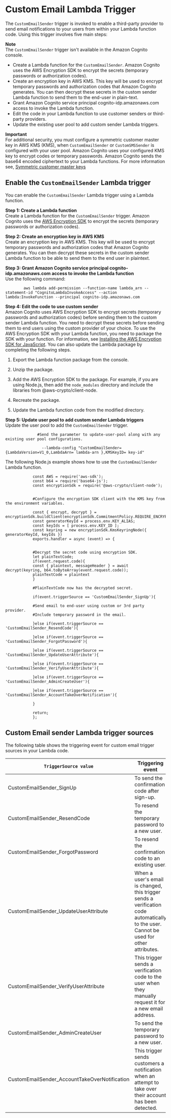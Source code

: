 # Custom Email Lambda Trigger<a name="user-pool-lambda-custom-email-sender"></a>

The `CustomEmailSender` trigger is invoked to enable a third\-party provider to send email notifications to your users from within your Lambda function code\. Using this trigger involves five main steps:

**Note**  
The `CustomEmailSender` trigger isn't available in the Amazon Cognito console\.
+ Create a Lambda function for the `CustomEmailSender`\. Amazon Cognito uses the AWS Encryption SDK to encrypt the secrets \(temporary passwords or authorization codes\)\.
+ Create an encryption key in AWS KMS\. This key will be used to encrypt temporary passwords and authorization codes that Amazon Cognito generates\. You can then decrypt these secrets in the custom sender Lambda function to send them to the end\-user in plain\-text\.
+ Grant Amazon Cognito service principal cognito\-idp\.amazonaws\.com access to invoke the Lambda function\.
+ Edit the code in your Lambda function to use customer senders or third\-party providers\.
+ Update the existing user pool to add custom sender Lambda triggers\.

**Important**  
For additional security, you must configure a symmetric customer master key in AWS KMS \(KMS\), when `CustomEmailSender` or `CustomSMSSender` is configured with your user pool\. Amazon Cognito uses your configured KMS key to encrypt codes or temporary passwords\. Amazon Cognito sends the base64 encoded ciphertext to your Lambda functions\. For more information see, [Symmetric customer master keys](/kms/latest/developerguide/symm-asymm-concepts.html#symmetric-cmks)

## Enable the `CustomEmailSender` Lambda trigger<a name="enable-custom-email-sender-lambda-trigger"></a>

You can enable the `CustomEmailSender` Lambda trigger using a Lambda function\.

**Step 1: Create a Lambda function**  
Create a Lambda function for the `CustomEmailSender` trigger\. Amazon Cognito uses the [AWS Encryption SDK](https://docs.aws.amazon.com/encryption-sdk/latest/developer-guide/introduction.html) to encrypt the secrets \(temporary passwords or authorization codes\)\.

**Step 2: Create an encryption key in AWS KMS**  
Create an encryption key in AWS KMS\. This key will be used to encrypt temporary passwords and authorization codes that Amazon Cognito generates\. You can then decrypt these secrets in the custom sender Lambda function to be able to send them to the end user in plaintext\.

**Step 3: Grant Amazon Cognito service principal cognito\-idp\.amazonaws\.com access to invoke the Lambda function**  
Use the following command:

```
        aws lambda add-permission --function-name lambda_arn --statement-id "CognitoLambdaInvokeAccess" --action lambda:InvokeFunction --principal cognito-idp.amazonaws.com
```

**Step 4: Edit the code to use custom sender**  
Amazon Cognito uses AWS Encryption SDK to encrypt secrets \(temporary passwords and authorization codes\) before sending them to the custom sender Lambda function\. You need to decrypt these secrets before sending them to end users using the custom provider of your choice\. To use the AWS Encryption SDK with your Lambda function, you need to package the SDK with your function\. For information, see [Installing the AWS Encryption SDK for JavaScript](encryption-sdk/latest/developer-guide/javascript-installation.html)\. You can also update the Lambda package by completing the following steps\.

1. Export the Lambda function package from the console\.

1. Unzip the package\.

1. Add the AWS Encryption SDK to the package\. For example, if you are using Node\.js, then add the `node_modules` directory and include the libraries from @aws\-crypto/client\-node\.

1. Recreate the package\.

1. Update the Lambda function code from the modified directory\.

**Step 5: Update user pool to add custom sender Lambda triggers**  
Update the user pool to add the `CustomEmailSender` trigger\.

```
              #Send the parameter to update-user-pool along with any existing user pool configurations.
              
                --lambda-config "CustomEmailSender={LambdaVersion=V1_0,LambdaArn= lambda-arn },KMSKeyID= key-id"
```

The following Node\.js example shows how to use the `CustomEmailSender` Lambda function\.

```
            const AWS = require('aws-sdk');
            const b64 = require('base64-js');
            const encryptionSdk = require('@aws-crypto/client-node');
            
            
            #Configure the encryption SDK client with the KMS key from the environment variables.
            
            const { encrypt, decrypt } = encryptionSdk.buildClient(encryptionSdk.CommitmentPolicy.REQUIRE_ENCRYPT_ALLOW_DECRYPT);
            const generatorKeyId = process.env.KEY_ALIAS;
            const keyIds = [ process.env.KEY_ID ];
            const keyring = new encryptionSdk.KmsKeyringNode({ generatorKeyId, keyIds })
            exports.handler = async (event) => {

            
            #Decrypt the secret code using encryption SDK.
            let plainTextCode;
            if(event.request.code){
            const { plaintext, messageHeader } = await decrypt(keyring, b64.toByteArray(event.request.code));
            plainTextCode = plaintext
            }

            #PlainTextCode now has the decrypted secret.
            
            if(event.triggerSource == 'CustomEmailSender_SignUp'){
            
            #Send email to end-user using custom or 3rd party provider.
            #Include temporary password in the email.
            
            }else if(event.triggerSource == 'CustomEmailSender_ResendCode'){
            
            }else if(event.triggerSource == 'CustomEmailSender_ForgotPassword'){
            
            }else if(event.triggerSource == 'CustomEmailSender_UpdateUserAttribute'){
            
            }else if(event.triggerSource == 'CustomEmailSender_VerifyUserAttribute'){
            
            }else if(event.triggerSource == 'CustomEmailSender_AdminCreateUser'){
            
            }else if(event.triggerSource == 'CustomEmailSender_AccountTakeOverNotification'){
            
            }
            
            return;
            };
```

## Custom Email sender Lambda trigger sources<a name="trigger-source"></a>

The following table shows the triggering event for custom email trigger sources in your Lambda code\.


| `TriggerSource value` | Triggering event | 
| --- | --- | 
| CustomEmailSender\_SignUp | To send the confirmation code after sign\-up\. | 
| CustomEmailSender\_ResendCode | To resend the temporary password to a new user\. | 
| CustomEmailSender\_ForgotPassword | To resend the confirmation code to an existing user\. | 
| CustomEmailSender\_UpdateUserAttribute | When a user's email is changed, this trigger sends a verification code automatically to the user\. Cannot be used for other attributes\. | 
| CustomEmailSender\_VerifyUserAttribute | This trigger sends a verification code to the user when they manually request it for a new email address\. | 
| CustomEmailSender\_AdminCreateUser | To send the temporary password to a new user\. | 
| CustomEmailSender\_AccountTakeOverNotification | This trigger sends customers a notification when an attempt to take over their account has been detected\. | 